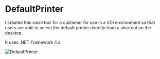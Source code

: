 # DefaultPrinter
 I created this small tool for a customer for use in a VDI environment so that users are able to select the default printer directly from a shortcut on the desktop.

It uses .NET Framework 4.x

![DefaultPrinter](https://user-images.githubusercontent.com/51738676/144723433-9be52830-e00a-4816-84ee-9839111d3e31.png)
